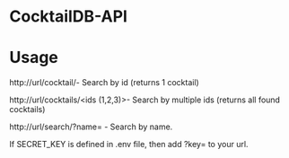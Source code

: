 # CocktailDB-API

# Usage
http://url/cocktail/<id>- Search by id (returns 1 cocktail)

http://url/cocktails/<ids (1,2,3)>- Search by multiple ids (returns all found cocktails)

http://url/search/?name=<name> - Search by name.


If SECRET_KEY is defined in .env file, then add ?key=<key> to your url.